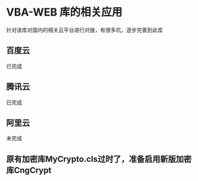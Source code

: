 # VBA-WEB 库的相关应用
针对该库对国内的相关云平台进行对接，有很多坑，逐步完善到此库
## 百度云
已完成
## 腾讯云
已完成
## 阿里云
未完成

## 原有加密库MyCrypto.cls过时了，准备启用新版加密库CngCrypt